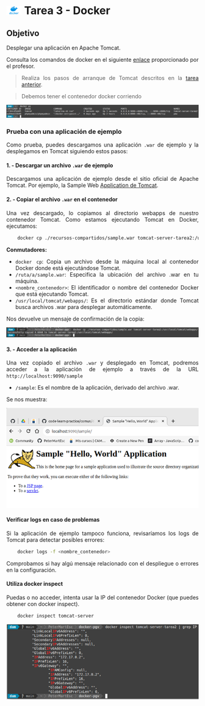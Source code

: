 <div style="text-align: justify;">

# <img src="../recursos-compartidos/docker-icon.png" width="40"> Tarea 3 - Docker

## Objetivo

Desplegar una aplicación en Apache Tomcat.

Consulta los comandos de docker en el siguiente [enlace](https://github.com/jpexposito/code-learn/blob/main/comun/docker/COMANDOS.md) proporcionado por el profesor.

> Realiza los pasos de arranque de Tomcat descritos en la [tarea anterior](../tarea-2/).

> Debemos tener el contenedor docker corriendo

<img src="./capturas/1.png" alt="mostrar contenedor corriendo">

### Prueba con una aplicación de ejemplo

Como prueba, puedes descargamos una aplicación `.war` de ejemplo y la desplegamos en Tomcat siguiendo estos pasos:

#### 1. - Descargar un archivo `.war` de ejemplo

Descargamos una aplicación de ejemplo desde el sitio oficial de Apache Tomcat. Por ejemplo, la Sample Web [Application de Tomcat](https://tomcat.apache.org/tomcat-11.0-doc/appdev/sample/).

#### 2. - Copiar el archivo `.war` en el contenedor

Una vez descargado, lo copiamos al directorio webapps de nuestro contenedor Tomcat. Como estamos ejecutando Tomcat en Docker, ejecutamos:

```bash
    docker cp ./recursos-compartidos/sample.war tomcat-server-tarea2:/usr/local/tomcat/webapps/
```

__Conmutadores:__

- `docker cp`: Copia un archivo desde la máquina local al contenedor Docker donde está ejecutándose Tomcat.
- `/ruta/a/sample.war`: Especifica la ubicación del archivo .war en tu máquina.
- `<nombre_contenedor>`: El identificador o nombre del contenedor Docker que está ejecutando Tomcat.
- `/usr/local/tomcat/webapps/`: Es el directorio estándar donde Tomcat busca archivos .war para desplegar automáticamente.

Nos devuelve un mensaje de confirmación de la copia:

<img src="./capturas/2.png" alt="captura 2">

#### 3. - Acceder a la aplicación

Una vez copiado el archivo `.war` y desplegado en Tomcat, podremos acceder a la aplicación de ejemplo a través de la URL `http://localhost:9090/sample`

- `/sample`: Es el nombre de la aplicación, derivado del archivo .war.

Se nos muestra:

<img src="./capturas/3.png" alt="captura 3">

#### Verificar logs en caso de problemas

Si la aplicación de ejemplo tampoco funciona, revisaríamos los logs de Tomcat para detectar posibles errores:

```bash
    docker logs -f <nombre_contenedor>
```

Comprobamos si hay algú mensaje relacionado con el despliegue o errores en la configuración.

#### Utiliza docker inspect

Puedas o no acceder, intenta usar la IP del contenedor Docker (que puedes obtener con docker inspect).

```bash
    docker inspect tomcat-server
```

<img src="./capturas/4.png" alt="captura 4">


</div>
